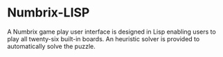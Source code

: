 Numbrix-LISP
============

A Numbrix game play user interface is designed in Lisp enabling users to play all twenty-six built-in boards. An heuristic solver is provided to automatically solve the puzzle.
